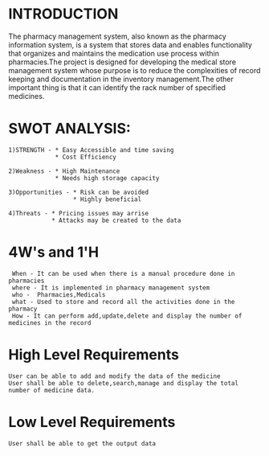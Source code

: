 # INTRODUCTION
  The pharmacy management system, also known as the pharmacy information system, is a system that stores data and enables functionality that organizes and maintains the medication use process within pharmacies.The project is designed for developing the medical store management system whose purpose is to reduce the complexities of record keeping and documentation in the inventory management.The other important thing is that it can identify the rack number of specified medicines.
  
# SWOT ANALYSIS:
    1)STRENGTH - * Easy Accessible and time saving
                 * Cost Efficiency
                 
    2)Weakness - * High Maintenance
                 * Needs high storage capacity
                 
    3)Opportunities - * Risk can be avoided
                      * Highly beneficial
                      
    4)Threats - * Pricing issues may arrise
                * Attacks may be created to the data
                
# 4W's and 1'H
     When - It can be used when there is a manual procedure done in pharmacies
     where - It is implemented in pharmacy management system
     who -  Pharmacies,Medicals
     what - Used to store and record all the activities done in the pharmacy
     How - It can perform add,update,delete and display the number of medicines in the record
     
# High Level Requirements
    User can be able to add and modify the data of the medicine
    User shall be able to delete,search,manage and display the total number of medicine data.
# Low Level Requirements
    User shall be able to get the output data

  
    
  
  
